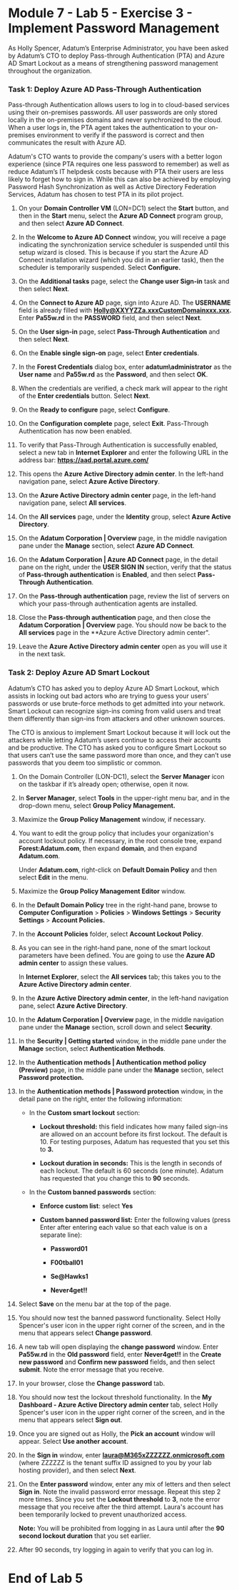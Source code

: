 # Module 7 - Lab 5 - Exercise 3 - Implement Password Management 

As Holly Spencer, Adatum’s Enterprise Administrator, you have been asked by Adatum’s CTO to deploy Pass-through Authentication (PTA) and Azure AD Smart Lockout as a means of strengthening password management throughout the organization. 

### Task 1: Deploy Azure AD Pass-Through Authentication 

Pass-through Authentication allows users to log in to cloud-based services using their on-premises passwords. All user passwords are only stored locally in the on-premises domains and never synchronized to the cloud. When a user logs in, the PTA agent takes the authentication to your on-premises environment to verify if the password is correct and then communicates the result with Azure AD.   

‎Adatum's CTO wants to provide the company's users with a better logon experience (since PTA requires one less password to remember) as well as reduce Adatum’s IT helpdesk costs because with PTA their users are less likely to forget how to sign in. While this can also be achieved by employing Password Hash Synchronization as well as Active Directory Federation Services, Adatum has chosen to test PTA in its pilot project.

1. On your **Domain Controller VM** (LON=DC1) select the **Start** button, and then in the **Start** menu, select the **Azure AD Connect** program group, and then select **Azure AD Connect**.

2. In the **Welcome to Azure AD Connect** window, you will receive a page indicating the synchronization service scheduler is suspended until this setup wizard is closed. This is because if you start the Azure AD Connect installation wizard (which you did in an earlier task), then the scheduler is temporarily suspended. Select **Configure.**

3. On the **Additional tasks** page, select the **Change user Sign-in** task and then select **Next**. 

4. On the **Connect to Azure AD** page, sign into Azure AD. The **USERNAME** field is already filled with **Holly@XXYYZZa.xxxCustomDomainxxx.xxx.** Enter **Pa55w.rd** in the **PASSWORD** field, and then select **Next**.

5. On the **User sign-in** page, select **Pass-Through Authentication** and then select **Next**. 

6. On the **Enable single sign-on** page, select **Enter credentials**. 

7. In the **Forest Credentials** dialog box, enter **adatum\administrator** as the **User name** and **Pa55w.rd** as the **Password**, and then select **OK**. 

8. When the credentials are verified, a check mark will appear to the right of the **Enter credentials** button. Select **Next**. 

9. On the **Ready to configure** page, select **Configure**. 

10. On the **Configuration complete** page, select **Exit**. Pass-Through Authentication has now been enabled.  

11. To verify that Pass-Through Authentication is successfully enabled, select a new tab in **Internet Explorer** and enter the following URL in the address bar: **https://aad.portal.azure.com/**

12. This opens the **Azure Active Directory admin center**. In the left-hand navigation pane, select **Azure Active Directory**. 

13. On the **Azure Active Directory admin center** page, in the left-hand navigation pane, select **All services**.

14. On the **All services** page, under the **Identity** group, select **Azure Active Directory**. 

15. On the **Adatum Corporation | Overview** page, in the middle navigation pane under the **Manage** section, select **Azure AD Connect**.

16. On the **Adatum Corporation | Azure AD Connect** page, in the detail pane on the right, under the **USER SIGN IN** section, verify that the status of **Pass-through authentication** is **Enabled**, and then select **Pass-Through Authentication**. 

17. On the **Pass-through authentication** page, review the list of servers on which your pass-through authentication agents are installed.

18. Close the **Pass-through authentication** page, and then close the **Adatum Corporation | Overview** page. You should now be back to the **All services** page in the **Azure Active Directory admin center".

19. Leave the **Azure Active Directory admin center** open as you will use it in the next task.
   

### Task 2: Deploy Azure AD Smart Lockout

Adatum’s CTO has asked you to deploy Azure AD Smart Lockout, which assists in locking out bad actors who are trying to guess your users’ passwords or use brute-force methods to get admitted into your network. Smart Lockout can recognize sign-ins coming from valid users and treat them differently than sign-ins from attackers and other unknown sources. 

The CTO is anxious to implement Smart Lockout because it will lock out the attackers while letting Adatum’s users continue to access their accounts and be productive. The CTO has asked you to configure Smart Lockout so that users can’t use the same password more than once, and they can’t use passwords that you deem too simplistic or common. 

1. On the Domain Controller (LON-DC1), select the **Server Manager** icon on the taskbar if it’s already open; otherwise, open it now.

2. In **Server Manager**, select **Tools** in the upper-right menu bar, and in the drop-down menu, select **Group Policy Management.**

3. Maximize the **Group Policy Management** window, if necessary.

4. You want to edit the group policy that includes your organization's account lockout policy. If necessary, in the root console tree, expand **Forest:Adatum.com**, then expand **domain**, and then expand **Adatum.com**.  <br/>

	‎Under **Adatum.com**, right-click on **Default Domain Policy** and then select **Edit** in the menu.

5. Maximize the **Group Policy Management Editor** window.

6. In the **Default Domain Policy** tree in the right-hand pane, browse to **Computer Configuration** > **Policies** > **Windows Settings** > **Security Settings** > **Account Policies.**

7. In the **Account Policies** folder, select **Account Lockout Policy**.

8. As you can see in the right-hand pane, none of the smart lockout parameters have been defined. You are going to use the **Azure AD admin center** to assign these values.   <br/>

	‎In **Internet Explorer**, select the **All services** tab; this takes you to the **Azure Active Directory admin center**. 

9. In the **Azure Active Directory admin center**, in the left-hand navigation pane, select **Azure Active Directory**.

10. In the **Adatum Corporation | Overview** page, in the middle navigation pane under the **Manage** section, scroll down and select **Security**.

11. In the **Security | Getting started** window, in the middle pane under the **Manage** section, select **Authentication Methods**.

12. In the **Authentication methods | Authentication method policy (Preview)** page, in the middle pane under the **Manage** section, select **Password protection.**

13. In the **Authentication methods | Password protection** window, in the detail pane on the right, enter the following information:

	- In the **Custom smart lockout** section:

		- **Lockout threshold:** this field indicates how many failed sign-ins are allowed on an account before its first lockout. The default is 10. For testing purposes, Adatum has requested that you set this to **3.**

		- **Lockout duration in seconds:** This is the length in seconds of each lockout. The default is 60 seconds (one minute). Adatum has requested that you change this to **90** seconds.

	- In the **Custom banned passwords** section:

		- **Enforce custom list**: select **Yes**

		- **Custom banned password list:** Enter the following values (press Enter after entering each value so that each value is on a separate line):

			- **Password01**

			- **F00tball01**

			- **Se@Hawks1**

			- **Never4get!!**

14. Select **Save** on the menu bar at the top of the page.

15. You should now test the banned password functionality. Select Holly Spencer's user icon in the upper right corner of the screen, and in the menu that appears select **Change password**.

16. A new tab will open displaying the **change password** window. Enter **Pa55w.rd** in the **Old password** field, enter **Never4get!!** in the **Create new password** and **Confirm new password** fields, and then select **submit**. Note the error message that you receive.

17. In your browser, close the **Change password** tab. 

18. You should now test the lockout threshold functionality. In the **My Dashboard - Azure Active Directory admin center** tab, select Holly Spencer's user icon in the upper right corner of the screen, and in the menu that appears select **Sign out**. 

19. Once you are signed out as Holly, the **Pick an account** window will appear. Select **Use another account**. 

20. In the **Sign in** window, enter **laura@M365xZZZZZZ.onmicrosoft.com** (where ZZZZZZ is the tenant suffix ID assigned to you by your lab hosting provider), and then select **Next**. 

21. On the **Enter password** window, enter any mix of letters and then select **Sign in**. Note the invalid password error message. Repeat this step 2 more times. Since you set the **Lockout threshold** to **3**, note the error message that you receive after the third attempt. Laura's account has been temporarily locked to prevent unauthorized access. <br/>

	**Note:** You will be prohibited from logging in as Laura until after the **90 second lockout duration** that you set earlier. 

22. After 90 seconds, try logging in again to verify that you can log in. 
 

# End of Lab 5


